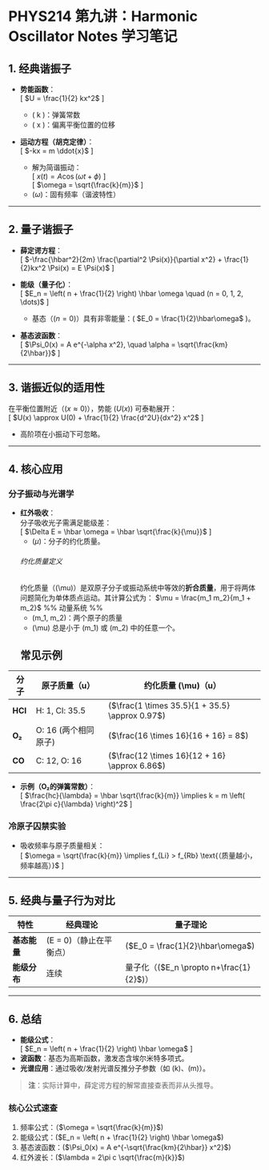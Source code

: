 # PHYS214 第九讲：Harmonic Oscillator Notes 学习笔记

## 1. 经典谐振子
- **势能函数**：  
  \[ $U = \frac{1}{2} kx^2$ \]  
  - \( k \)：弹簧常数  
  - \( x \)：偏离平衡位置的位移  

- **运动方程（胡克定律）**：  
  \[ $-kx = m \ddot{x}$ \]  
  - 解为简谐振动：  
    \[ $x(t) = A \cos(\omega t + \phi)$ \]  
    \[ $\omega = \sqrt{\frac{k}{m}}$ \]  
  - \($\omega$\)：固有频率（谐波特性）  

---

## 2. 量子谐振子
- **薛定谔方程**：  
  \[ $-\frac{\hbar^2}{2m} \frac{\partial^2 \Psi(x)}{\partial x^2} + \frac{1}{2}kx^2 \Psi(x) = E \Psi(x)$ \]  

- **能级（量子化）**：  
  \[ $E_n = \left( n + \frac{1}{2} \right) \hbar \omega \quad (n = 0, 1, 2, \dots)$ \]  
  - 基态（\($n=0$\)）具有非零能量：\( $E_0 = \frac{1}{2}\hbar\omega$ \)。  

- **基态波函数**：  
  \[ $\Psi_0(x) = A e^{-\alpha x^2}, \quad \alpha = \sqrt{\frac{km}{2\hbar}}$ \]  

---

## 3. 谐振近似的适用性
在平衡位置附近（\($x \approx 0$\)），势能 \($U(x)$\) 可泰勒展开：  
\[ $U(x) \approx U(0) + \frac{1}{2} \frac{d^2U}{dx^2} x^2$ \]  
- 高阶项在小振动下可忽略。  

---

## 4. 核心应用
### 分子振动与光谱学
- **红外吸收**：  
  分子吸收光子需满足能级差：  
  \[ $\Delta E = \hbar \omega = \hbar \sqrt{\frac{k}{\mu}}$ \]  
  - \($\mu$\)：分子的约化质量。  
  ###### 约化质量定义
	约化质量（\(\mu\)）是双原子分子或振动系统中等效的**折合质量**，用于将两体问题简化为单体质点运动。其计算公式为：
	$\mu = \frac{m_1 m_2}{m_1 + m_2}$     %% 动量系统 %%
	- \(m_1, m_2\)：两个原子的质量  
	- \(\mu\) 总是小于 \(m_1\) 或 \(m_2\) 中的任意一个。
	## 常见示例
| **分子**  | **原子质量（u）**    | **约化质量 \(\mu\)（u）**                               |
| ------- | -------------- | ------------------------------------------------- |
| **HCl** | H: 1, Cl: 35.5 | \($\frac{1 \times 35.5}{1 + 35.5} \approx 0.97$\) |
| **O₂**  | O: 16 (两个相同原子) | \($\frac{16 \times 16}{16 + 16} = 8$\)            |
| **CO**  | C: 12, O: 16   | \($\frac{12 \times 16}{12 + 16} \approx 6.86$\)   |

- **示例（O₂的弹簧常数）**：  
  \[ $\frac{hc}{\lambda} = \hbar \sqrt{\frac{k}{m}} \implies k = m \left( \frac{2\pi c}{\lambda} \right)^2$ \]  

### 冷原子囚禁实验
- 吸收频率与原子质量相关：  
  \[ $\omega = \sqrt{\frac{k}{m}} \implies f_{Li} > f_{Rb} \text{（质量越小，频率越高）}$ \]  

---

## 5. 经典与量子行为对比
| **特性**   | **经典理论**          | **量子理论**                             |
| -------- | ----------------- | ------------------------------------ |
| **基态能量** | \(E = 0\)（静止在平衡点） | \($E_0 = \frac{1}{2}\hbar\omega$\)   |
| **能级分布** | 连续                | 量子化（\($E_n \propto n+\frac{1}{2}$\)） |

---

## 6. 总结
- **能级公式**：  
  \[ $E_n = \left( n + \frac{1}{2} \right) \hbar \omega$ \]  
- **波函数**：基态为高斯函数，激发态含埃尔米特多项式。  
- **光谱应用**：通过吸收/发射光谱反推分子参数（如 \(k\)、\(m\)）。  

> **注**：实际计算中，薛定谔方程的解常直接查表而非从头推导。  

### 核心公式速查
1. 频率公式：（$\omega = \sqrt{\frac{k}{m}}$)
2. 能级公式：\($E_n = \left( n + \frac{1}{2} \right) \hbar \omega$\)  
3. 基态波函数：\($\Psi_0(x) = A e^{-\sqrt{\frac{km}{2\hbar}} x^2}$\)  
4. 红外波长：\($\lambda = 2\pi c \sqrt{\frac{m}{k}}$\)


